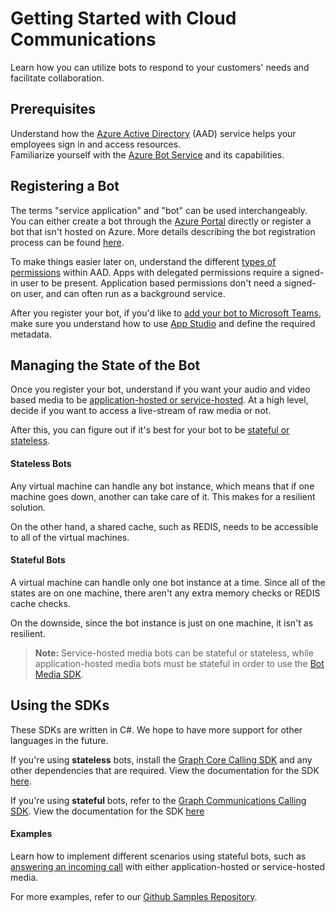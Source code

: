 # Getting Started with Cloud Communications

Learn how you can utilize bots to respond to your customers' needs and facilitate collaboration.

## Prerequisites
Understand how the [Azure Active Directory](https://docs.microsoft.com/en-us/azure/active-directory/fundamentals/active-directory-whatis)
(AAD) service helps your employees sign in and access resources. <br/>
Familiarize yourself with the [Azure Bot Service](https://docs.microsoft.com/en-us/azure/bot-service/bot-service-overview-introduction?view=azure-bot-service-3.0) and its capabilities.

## Registering a Bot

The terms "service application" and "bot" can be used interchangeably. You can either create a bot through the [Azure Portal](https://azure.microsoft.com/en-us/features/azure-portal/) directly or register a bot that isn't hosted on Azure. 
More details describing the bot registration process can be found [here](https://microsoftgraph.github.io/microsoft-graph-comms-samples/docs/articles/calls/register-calling-bot.html). 

To make things easier later on, understand the different [types of permissions](https://docs.microsoft.com/en-us/azure/active-directory/develop/v1-permissions-and-consent#types-of-permissions) within AAD. Apps with delegated permissions require a signed-in user to be present. Application based permissions don't need a signed-on user, and can often run as a background service.


After you register your bot, if you'd like to [add your bot to Microsoft Teams](https://docs.microsoft.com/en-us/microsoftteams/platform/concepts/calls-and-meetings/registering-calling-bot), make sure you understand how to use [App Studio](https://docs.microsoft.com/en-us/microsoftteams/platform/get-started/get-started-app-studio) and define the required metadata.

## Managing the State of the Bot

Once you register your bot, understand if you want your audio and video based media to be [application-hosted or service-hosted](cloud-communications-media). At a high level, decide if you want to access a live-stream of raw media or not.

After this, you can figure out if it's best for your bot to be [stateful or stateless](https://microsoftgraph.github.io/microsoft-graph-comms-samples/docs/articles/calls/StateManagement.html).

#### Stateless Bots

Any virtual machine can handle any bot instance, which means that if one machine goes down, another can take care of it. This makes for a resilient solution.

On the other hand, a shared cache, such as REDIS, needs to be accessible to all of the virtual machines.

#### Stateful Bots

A virtual machine can handle only one bot instance at a time. Since all of the states are on one machine, there aren't any extra memory checks or REDIS cache checks.

On the downside, since the bot instance is just on one machine, it isn't as resilient.


>**Note:** Service-hosted media bots can be stateful or stateless, while application-hosted media bots must be stateful in order to use the [Bot Media SDK](https://www.nuget.org/packages/Microsoft.Skype.Bots.Media).

## Using the SDKs

These SDKs are written in C#. We hope to have more support for other languages in the future.

If you're using **stateless** bots, install the [Graph Core Calling SDK](https://www.nuget.org/packages/Microsoft.Graph.Communications.Core.Calls) and any other dependencies that are required. View the documentation for the SDK [here](https://microsoftgraph.github.io/microsoft-graph-comms-samples/docs/core_calls/index.html).


If you're using **stateful** bots, refer to the [Graph Communications Calling SDK](https://www.nuget.org/packages/Microsoft.Graph.Communications.Calls). View the documentation for the SDK [here](https://microsoftgraph.github.io/microsoft-graph-comms-samples/docs/calls/index.html)

#### Examples

Learn how to implement different scenarios using stateful bots, such as [answering an incoming call](https://microsoftgraph.github.io/microsoft-graph-comms-samples/docs/articles/index.html#example-incoming-calls) with either application-hosted or service-hosted media.

For more examples, refer to our [Github Samples Repository](https://microsoftgraph.github.io/microsoft-graph-comms-samples/docs/index.html).
